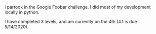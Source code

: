 I partook in the Google Foobar challenge. I did most of my development locally in python. 

I have completed 3 levels, and am currently on the 4th (4.1 is due 5/14/2020).